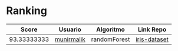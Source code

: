 # Ranking
| Score| Usuario |Algoritmo | Link Repo |
| - | - | - | - |
| 93.33333333 | [munirmalik](https://github.com/munirmalik) | randomForest | [iris-dataset](https://github.com/munirmalik/supervised-basico-iris) |
